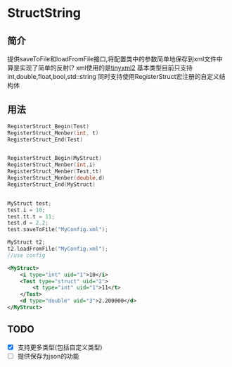 # StructString

## 简介
提供saveToFile和loadFromFile接口,将配置类中的参数简单地保存到xml文件中
算是实现了简单的反射(?
xml使用的是[tinyxml2](https://github.com/leethomason/tinyxml2)
基本类型目前只支持int,double,float,bool,std::string
同时支持使用RegisterStruct宏注册的自定义结构体

## 用法
```c++
RegisterStruct_Begin(Test)
RegisterStruct_Menber(int, t)
RegisterStruct_End(Test)


RegisterStruct_Begin(MyStruct)
RegisterStruct_Menber(int,i)
RegisterStruct_Menber(Test,tt)
RegisterStruct_Menber(double,d)
RegisterStruct_End(MyStruct)


MyStruct test;
test.i = 10;
test.tt.t = 11;
test.d = 2.2;
test.saveToFile("MyConfig.xml");

MyStruct t2;
t2.loadFromFile("MyConfig.xml");
//use config
```
```xml
<MyStruct>
    <i type="int" uid="1">10</i>
    <Test type="struct" uid="2">
        <t type="int" uid="1">11</t>
    </Test>
    <d type="double" uid="3">2.200000</d>
</MyStruct>

```

## TODO
- [x] 支持更多类型(包括自定义类型)
- [ ] 提供保存为json的功能
